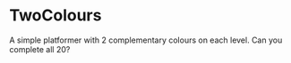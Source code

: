 # TwoColours
A simple platformer with 2 complementary colours on each level. Can you complete all 20?

